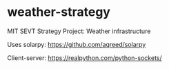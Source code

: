 # weather-strategy
MIT SEVT Strategy Project: Weather infrastructure 

Uses solarpy: https://github.com/aqreed/solarpy

Client-server: https://realpython.com/python-sockets/
